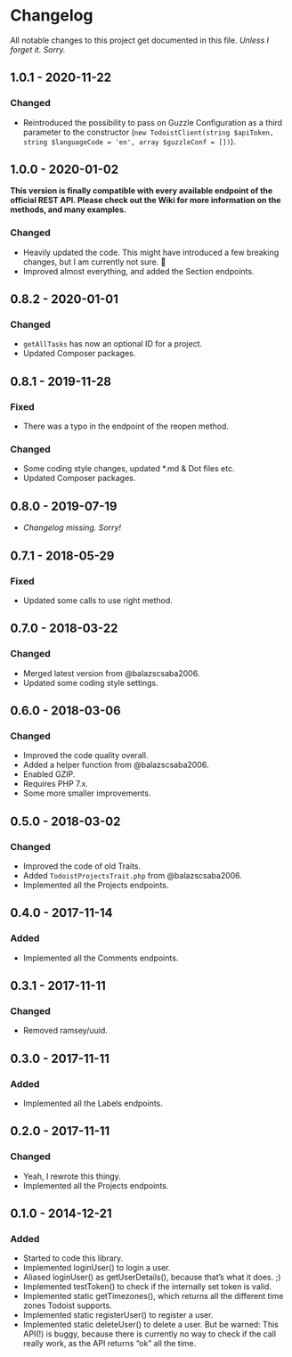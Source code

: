 # Changelog
All notable changes to this project get documented in this file. _Unless I forget it. Sorry._

## 1.0.1 - 2020-11-22
### Changed
- Reintroduced the possibility to pass on Guzzle Configuration as a third parameter to the constructor (`new TodoistClient(string $apiToken, string $languageCode = 'en', array $guzzleConf = [])`).


## 1.0.0 - 2020-01-02
**This version is finally compatible with every available endpoint of the official REST API. Please check out the Wiki for more information on the methods, and many examples.**

### Changed
- Heavily updated the code. This might have introduced a few breaking changes, but I am currently not sure. 🤷‍
- Improved almost everything, and added the Section endpoints.

## 0.8.2 - 2020-01-01
### Changed
- `getAllTasks` has now an optional ID for a project.
- Updated Composer packages.

## 0.8.1 - 2019-11-28
### Fixed
- There was a typo in the endpoint of the reopen method. 
### Changed
- Some coding style changes, updated *.md & Dot files etc.
- Updated Composer packages.

## 0.8.0 - 2019-07-19
- _Changelog missing. Sorry!_

## 0.7.1 - 2018-05-29
### Fixed
- Updated some calls to use right method.

## 0.7.0 - 2018-03-22
### Changed
- Merged latest version from @balazscsaba2006.
- Updated some coding style settings.

## 0.6.0 - 2018-03-06
### Changed
- Improved the code quality overall.
- Added a helper function from @balazscsaba2006.
- Enabled GZIP.
- Requires PHP 7.x.
- Some more smaller improvements.

## 0.5.0 - 2018-03-02
### Changed
- Improved the code of old Traits.
- Added `TodoistProjectsTrait.php` from @balazscsaba2006.
- Implemented all the Projects endpoints.

## 0.4.0 - 2017-11-14
### Added
- Implemented all the Comments endpoints.

## 0.3.1 - 2017-11-11
### Changed
- Removed ramsey/uuid.

## 0.3.0 - 2017-11-11
### Added
- Implemented all the Labels endpoints.

## 0.2.0 - 2017-11-11
### Changed
- Yeah, I rewrote this thingy.
- Implemented all the Projects endpoints.

## 0.1.0 - 2014-12-21
### Added
- Started to code this library.
- Implemented loginUser() to login a user.
- Aliased loginUser() as getUserDetails(), because that’s what it does. ;)
- Implemented testToken() to check if the internally set token is valid.
- Implemented static getTimezones(), which returns all the different time zones Todoist supports.
- Implemented static registerUser() to register a user.
- Implemented static deleteUser() to delete a user. But be warned: This API(!) is buggy, because there is currently no way to check if the call really work, as the API returns “ok” all the time.
